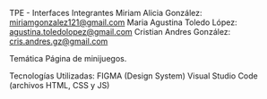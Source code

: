 TPE - Interfaces
Integrantes
Miriam Alicia González: miriamgonzalez121@gmail.com
Maria Agustina Toledo López: agustina.toledolopez@gmail.com
Cristian Andres González: cris.andres.gz@gmail.com

Temática
Página de minijuegos.

Tecnologías Utilizadas:
FIGMA (Design System)
Visual Studio Code (archivos HTML, CSS y JS)
